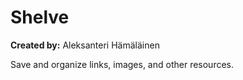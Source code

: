 # Shelve
**Created by:** Aleksanteri Hämäläinen

Save and organize links, images, and other resources.
